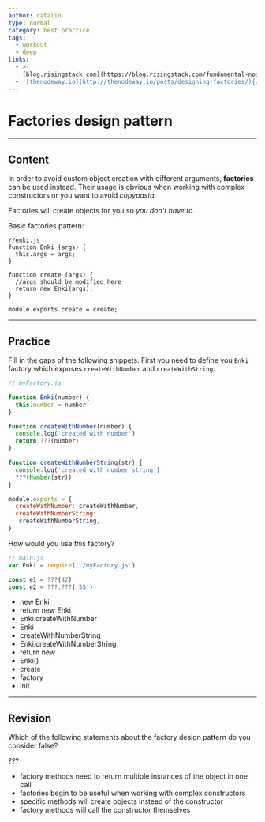 ```yaml
---
author: catalin
type: normal
category: best practice
tags:
  - workout
  - deep
links:
  - >-
    [blog.risingstack.com](https://blog.risingstack.com/fundamental-node-js-design-patterns/){website}
  - '[thenodeway.io](http://thenodeway.io/posts/designing-factories/){website}'
---
```


# Factories design pattern


---

## Content

In order to avoid custom object creation with different arguments, **factories** can be used instead. Their usage is obvious when working with complex constructors or you want to avoid *copypasta*.

Factories will create objects for you so *you don't have to*.

Basic factories pattern:

```plain-text
//enki.js
function Enki (args) {
  this.args = args;
}

function create (args) {
  //args should be modified here
  return new Enki(args);
}

module.exports.create = create;
```


---

## Practice

Fill in the gaps of the following snippets. First you need to define you `Enki` factory which exposes `createWithNumber` and `createWithString`:

```javascript
// myFactory.js

function Enki(number) {
  this.number = number
}

function createWithNumber(number) {
  console.log('created with number')
  return ???(number)
}

function createWithNumberString(str) {
  console.log('created with number string')
  ???(Number(str))
}

module.exports = {
  createWithNumber: createWithNumber,
  createWithNumberString:
   createWithNumberString,
}
```

How would you use this factory?

```javascript
// main.js
var Enki = require('./myFactory.js')

const e1 = ???(42)
const e2 = ???.???('55')
```

- new Enki
- return new Enki
- Enki.createWithNumber
- Enki
- createWithNumberString
- Enki.createWithNumberString
- return new
- Enki()
- create
- factory
- init


---

## Revision

Which of the following statements about the factory design pattern do you consider false?

???

- factory methods need to return multiple instances of the object in one call
- factories begin to be useful when working with complex constructors
- specific methods will create objects instead of the constructor
- factory methods will call the constructor themselves
